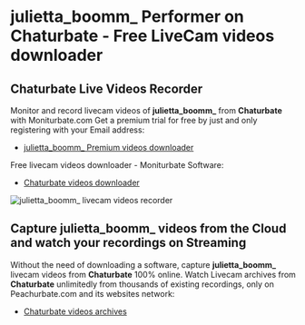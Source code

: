 # julietta_boomm_ Performer on Chaturbate - Free LiveCam videos downloader

## Chaturbate Live Videos Recorder

Monitor and record livecam videos of **julietta_boomm_** from **Chaturbate** with Moniturbate.com
Get a premium trial for free by just and only registering with your Email address:
* [julietta_boomm_ Premium videos downloader](https://moniturbate.com/request-demo-licence-key.html)

Free livecam videos downloader - Moniturbate Software:
* [Chaturbate videos downloader](https://moniturbate.com/moniturbate-download-software.html)

![julietta_boomm_ livecam videos recorder](https://peachurnet.com/templates/moniturbate-software.png)


## Capture julietta_boomm_ videos from the Cloud and watch your recordings on Streaming

Without the need of downloading a software, capture **julietta_boomm_** livecam videos from **Chaturbate** 100% online.
Watch Livecam archives from **Chaturbate** unlimitedly from thousands of existing recordings, only on Peachurbate.com and its websites network:
* [Chaturbate videos archives](https://peachurnet.com/)